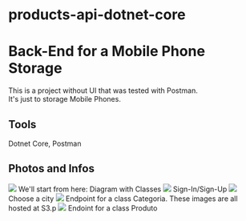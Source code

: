 # products-api-dotnet-core

<h1>Back-End for a Mobile Phone Storage</h1>
<p>This is a project without UI that was tested with Postman. </br>
   It's just to storage Mobile Phones.
</p>
<h2>Tools</h2>
<p>Dotnet Core, Postman <p>
  
   <h2>Photos and Infos</h2>
     <img src="https://github.com/renatogondin/spring-ionic-backend/blob/master/fotografias/1.png">
     <caption>We'll start from here: Diagram with Classes</caption>
    <img src="https://github.com/renatogondin/spring-ionic-backend/blob/master/fotografias/2.png">
    <caption>Sign-In/Sign-Up</caption>
    <img src="https://github.com/renatogondin/spring-ionic-backend/blob/master/fotografias/3.png">
     <caption>Choose a city</caption>
    <img src="https://github.com/renatogondin/spring-ionic-backend/blob/master/fotografias/4.png">
     <caption>Endpoint for a class Categoria. These images are all hosted at S3.p</caption>
    <img src="https://github.com/renatogondin/spring-ionic-backend/blob/master/fotografias/5.png">
     <caption>Endoint for a class Produto</caption>
